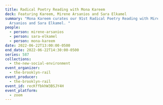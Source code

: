 ```yaml
---
title: Radical Poetry Reading with Mona Kareem
deck: Featuring Kareem, Mirene Arsanios and Sara Elkamel
summary: "Mona Kareem curates our 91st Radical Poetry Reading with Mirene
  Arsanios and Sara Elkamel. "
people:
  - person: mirene-arsanios
  - person: sara-elkamel
  - person: mona-kareem
date: 2022-06-22T13:00:00-0500
end_date: 2022-06-22T14:30:00-0500
series: 587
collections:
  - the-new-social-environment
event_organizer:
  - the-brooklyn-rail
event_producer:
  - the-brooklyn-rail
event_id: recKffbkhW3BSJY4H
event_platform:
  - zoom
---
```

